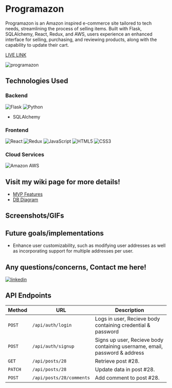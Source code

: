 # Programazon

Programazon is an Amazon inspired e-commerce site tailored to tech needs, streamlining the process of selling items. Built with Flask, SQLAlchemy, React, Redux, and AWS, users experience an enhanced interface for selling, purchasing, and reviewing products, along with the capability to update their cart.

[LIVE LINK](https://programazon.onrender.com/)

![programazon](https://github.com/cathalpaz/programazon/assets/124412635/3e6da445-113e-41dc-a834-be3ae2f2724f)

## Technologies Used

### Backend
![Flask](https://img.shields.io/badge/Flask-000000.svg?style=for-the-badge&logo=Flask&logoColor=white)
![Python](https://img.shields.io/badge/Python-3776AB.svg?style=for-the-badge&logo=Python&logoColor=white)
- SQLAlchemy

### Frontend
![React](https://img.shields.io/badge/React-61DAFB.svg?style=for-the-badge&logo=React&logoColor=black)
![Redux](https://img.shields.io/badge/Redux-764ABC.svg?style=for-the-badge&logo=Redux&logoColor=white)
![JavaScript](https://img.shields.io/badge/JavaScript-F7DF1E.svg?style=for-the-badge&logo=JavaScript&logoColor=black)
![HTML5](https://img.shields.io/badge/HTML5-E34F26.svg?style=for-the-badge&logo=HTML5&logoColor=white)
![CSS3](https://img.shields.io/badge/CSS3-1572B6.svg?style=for-the-badge&logo=CSS3&logoColor=white)

### Cloud Services
![Amazon AWS](https://img.shields.io/badge/Amazon%20AWS-232F3E.svg?style=for-the-badge&logo=Amazon-AWS&logoColor=white)

## Visit my wiki page for more details!
* [MVP Features](https://github.com/cathalpaz/programazon/wiki/Feature-List)
* [DB Diagram](https://github.com/cathalpaz/programazon/wiki/DB-Schema)

## Screenshots/GIFs


## Future goals/implementations
* Enhance user customizability, such as modifying user addresses as well as incorporating support for multiple addresses per user.

## Any questions/concerns, Contact me here!

<a href='https://www.linkedin.com/in/cathal-paz/' target='_blank' rel='noreferrer'>
  <img src="https://img.shields.io/badge/LinkedIn-0A66C2.svg?style=for-the-badge&logo=LinkedIn&logoColor=white" alt='linkedin' />
</a>

## API Endpoints
| Method   | URL                                      | Description                              |
| -------- | ---------------------------------------- | ---------------------------------------- |
| `POST`    | `/api/auth/login`                        | Logs in user, Recieve body containing credential & password                     |
| `POST`   | `/api/auth/signup`                        | Signs up user, Recieve body containing username, email, password & address                      |
| `GET`    | `/api/posts/28`                          | Retrieve post #28.                       |
| `PATCH`  | `/api/posts/28`                          | Update data in post #28.                 |
| `POST`   | `/api/posts/28/comments`                 | Add comment to post #28.                 |
